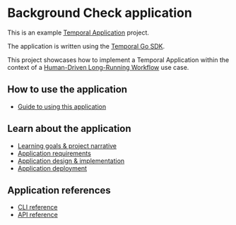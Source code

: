 # Background Check application

This is an example [Temporal Application](https://docs.temporal.io/docs/content/what-is-a-temporal-application) project.

The application is written using the [Temporal Go SDK](https://github.com/temporalio/sdk-go).

This project showcases how to implement a Temporal Application within the context of a [Human-Driven Long-Running Workflow](https://deploy-preview-794--mystifying-fermi-1bc096.netlify.app/docs/learning-paths/background-checks/project-narrative#what-is-a-long-running-human-driven-workflow) use case.

## How to use the application

- [Guide to using this application](https://deploy-preview-794--mystifying-fermi-1bc096.netlify.app/docs/learning-paths/background-checks/how-to-use)

## Learn about the application

- [Learning goals & project narrative](https://deploy-preview-794--mystifying-fermi-1bc096.netlify.app/docs/learning-paths/background-checks/project-narrative)
- [Application requirements](https://deploy-preview-794--mystifying-fermi-1bc096.netlify.app/docs/learning-paths/background-checks/application-requirements)
- [Application design & implementation](https://deploy-preview-794--mystifying-fermi-1bc096.netlify.app/docs/learning-paths/background-checks/application-design)
- [Application deployment](https://deploy-preview-794--mystifying-fermi-1bc096.netlify.app/docs/learning-paths/background-checks/application-deployment)

## Application references

- [CLI reference](https://deploy-preview-794--mystifying-fermi-1bc096.netlify.app/docs/learning-paths/background-checks/cli-reference)
- [API reference](https://deploy-preview-794--mystifying-fermi-1bc096.netlify.app/docs/learning-paths/background-checks/api-reference)
